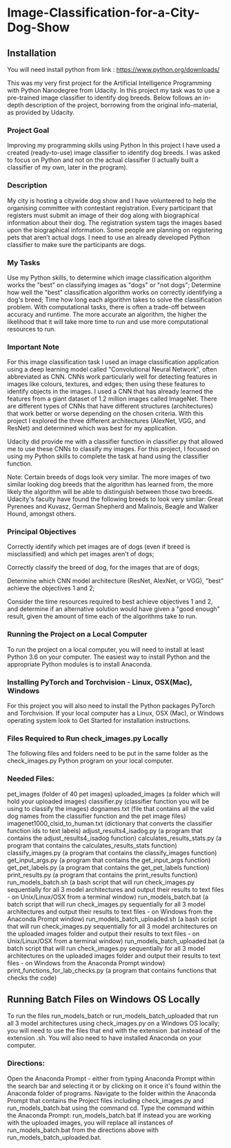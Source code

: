 # Image-Classification-for-a-City-Dog-Show

## Installation
You will need install python from link : https://www.python.org/downloads/

This was my very first project for the Artificial Intelligence Programming with Python Nanodegree from Udacity. In this project my task was to use a pre-trained image classifier to identify dog breeds. Below follows an in-depth description of the project, borrowing from the original info-material, as provided by Udacity.

### Project Goal
Improving my programming skills using Python
In this project I have used a created (ready-to-use) image classifier to identify dog breeds. I was asked to focus on Python and not on the actual classifier (I actually built a classifier of my own, later in the program).

### Description
My city is hosting a citywide dog show and I have volunteered to help the organising committee with contestant registration. Every participant that registers must submit an image of their dog along with biographical information about their dog. The registration system tags the images based upon the biographical information. Some people are planning on registering pets that aren’t actual dogs. I need to use an already developed Python classifier to make sure the participants are dogs.

### My Tasks
Use my Python skills, to determine which image classification algorithm works the "best" on classifying images as "dogs" or "not dogs";
Determine how well the "best" classification algorithm works on correctly identifying a dog's breed;
Time how long each algorithm takes to solve the classification problem. With computational tasks, there is often a trade-off between accuracy and runtime. The more accurate an algorithm, the higher the likelihood that it will take more time to run and use more computational resources to run.
### Important Note
For this image classification task I used an image classification application using a deep learning model called "Convolutional Neural Network", often abbreviated as CNN. CNNs work particularly well for detecting features in images like colours, textures, and edges; then using these features to identify objects in the images. I used a CNN that has already learned the features from a giant dataset of 1.2 million images called ImageNet. There are different types of CNNs that have different structures (architectures) that work better or worse depending on the chosen criteria. With this project I explored the three different architectures (AlexNet, VGG, and ResNet) and determined which was best for my application.

Udacity did provide me with a classifier function in classifier.py that allowed me to use these CNNs to classify my images. For this project, I focused on using my Python skills to complete the task at hand using the classifier function.

Note: Certain breeds of dogs look very similar. The more images of two similar looking dog breeds that the algorithm has learned from, the more likely the algorithm will be able to distinguish between those two breeds. Udacity's faculty have found the following breeds to look very similar: Great Pyrenees and Kuvasz, German Shepherd and Malinois, Beagle and Walker Hound, amongst others.

### Principal Objectives
Correctly identify which pet images are of dogs (even if breed is misclassified) and which pet images aren't of dogs;

Correctly classify the breed of dog, for the images that are of dogs;

Determine which CNN model architecture (ResNet, AlexNet, or VGG), "best" achieve the objectives 1 and 2;

Consider the time resources required to best achieve objectives 1 and 2, and determine if an alternative solution would have given a "good enough" result, given the amount of time each of the algorithms take to run.

### Running the Project on a Local Computer
To run the project on a local computer, you will need to install at least Python 3.6 on your computer. The easiest way to install Python and the appropriate Python modules is to install Anaconda.

### Installing PyTorch and Torchvision - Linux, OSX(Mac), Windows
For this project you will also need to install the Python packages PyTorch and Torchvision. If your local computer has a Linux, OSX (Mac), or Windows operating system look to Get Started for installation instructions.

### Files Required to Run check_images.py Locally
The following files and folders need to be put in the same folder as the check_images.py Python program on your local computer.

### Needed Files:
pet_images (folder of 40 pet images)
uploaded_images (a folder which will hold your uploaded images)
classifier.py (classifier function you will be using to classify the images)
dognames.txt (file that contains all the valid dog names from the classifier function and the pet image files)
imagenet1000_clsid_to_human.txt (dictionary that converts the classifier function ids to text labels)
adjust_results4_isadog.py (a program that contains the adjust_results4_isadog function)
calculates_results_stats.py (a program that contains the calculates_results_stats function)
classify_images.py (a program that contains the classify_images function)
get_input_args.py (a program that contains the get_input_args function)
get_pet_labels.py (a program that contains the get_pet_labels function)
print_results.py (a program that contains the print_results function)
run_models_batch.sh (a bash script that will run check_images.py sequentially for all 3 model architectures and output their results to text files - on Unix/Linux/OSX from a terminal window)
run_models_batch.bat (a batch script that will run check_images.py sequentially for all 3 model architectures and output their results to text files - on Windows from the Anaconda Prompt window)
run_models_batch_uploaded.sh (a bash script that will run check_images.py sequentially for all 3 model architectures on the uploaded images folder and output their results to text files - on Unix/Linux/OSX from a terminal window)
run_models_batch_uploaded.bat (a batch script that will run check_images.py sequentially for all 3 model architectures on the uploaded images folder and output their results to text files - on Windows from the Anaconda Prompt window)
print_functions_for_lab_checks.py (a program that contains functions that checks the code)

## Running Batch Files on Windows OS Locally
To run the files run_models_batch or run_models_batch_uploaded that run all 3 model architectures using check_images.py on a Windows OS locally; you will need to use the files that end with the extension .bat instead of the extension .sh. You will also need to have installed Anaconda on your computer.

### Directions:
Open the Anaconda Prompt - either from typing Anaconda Prompt within the search bar and selecting it or by clicking on it once it's found within the Anaconda folder of programs.
Navigate to the folder within the Anaconda Prompt that contains the Project files including check_images.py and run_models_batch.bat using the command cd.
Type the command within the Anaconda Prompt:
run_models_batch.bat
If instead you are working with the uploaded images, you will replace all instances of run_models_batch.bat from the directions above with run_models_batch_uploaded.bat.

